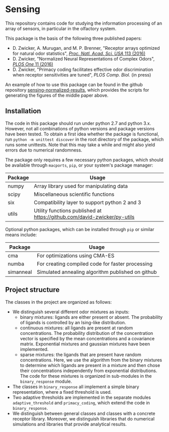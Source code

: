 # Sensing

This repository contains code for studying the information processing of an
array of sensors, in particular in the olfactory system.

This package is the basis of the following three published papers:
* D. Zwicker, A. Murugan, and M. P. Brenner,
  "Receptor arrays optimized for natural odor statistics",
  [*Proc. Natl. Acad. Sci. USA* 113 (2016)](http://dx.doi.org/10.1073/pnas.1600357113)
* D. Zwicker, 
  "Normalized Neural Representations of Complex Odors",
  [*PLOS One* 11 (2016)](http://dx.doi.org/10.1371/journal.pone.0166456)
* D. Zwicker,
  "Primacy coding facilitates effective odor discrimination when receptor sensitivities are tuned",
  *PLOS Comp. Biol.* (in press)


An example of how to use this package can be found in the github repository
[sensing-normalized-results](https://github.com/david-zwicker/sensing-normalized-results),
which provides the scripts for generating the figures of the middle paper above.


## Installation

The code in this package should run under python 2.7 and python 3.x.
However, not all combinations of python versions and package versions have been
tested.
To obtain a first idea whether the package is functional, run `python -m unittest discover`
in the root directory of the package, which runs some unittests.
Note that this may take a while and might also yield errors due to numerical
randomness. 

The package only requires a few necessary python packages, which should be
available through `macports`, `pip`, or your system's package manager:

Package     | Usage                                      
------------|-------------------------------------------
numpy       | Array library used for manipulating data
scipy       | Miscellaneous scientific functions
six         | Compatibility layer to support python 2 and 3
utils       | Utility functions published at https://github.com/david-zwicker/py-utils

Optional python packages, which can be installed through `pip` or similar means
include:

Package     | Usage                                      
------------|-------------------------------------------
cma         | For optimizations using CMA-ES
numba       | For creating compiled code for faster processing
simanneal   | Simulated annealing algorithm published on github


## Project structure

The classes in the project are organized as follows:
- We distinguish several different odor mixtures as inputs:
    - binary mixtures: ligands are either present or absent. The probability
        of ligands is controlled by an Ising-like distribution.
    - continuous mixtures: all ligands are present at random concentrations. The
        probability distribution of the concentration vector is specified by the
        mean concentrations and a covariance matrix. Exponential mixtures and
        gaussian mixtures have been implemented.
    - sparse mixtures: the ligands that are present have random concentrations.
        Here, we use the algorithm from the binary mixtures to determine which
        ligands are present in a mixture and then chose their concentrations
        independently from exponential distributions. 
    The code for these mixtures is organized in sub-modules in the
    `binary_response` module.
- The classes in `binary_response` all implement a simple binary representation,
  where a fixed threshold is used.
- Two adaptive thresholds are implemented in the separate modules `adaptive_threshold`
  and `primacy_coding`, which extend the code in `binary_response`.
- We distinguish between general classes and classes with a concrete receptor
    library. Moreover, we distinguish libraries that do numerical simulations and
    libraries that provide analytical results.
